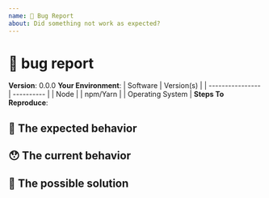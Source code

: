 ```yaml
---
name: 🐛 Bug Report
about: Did something not work as expected?
---
```

# 🐛 bug report

<!--- Provide a general summary of the issue here -->
<!--- Supported languages: ru, en -->

**Version**: 0.0.0
**Your Environment**:
| Software         | Version(s) |
| ---------------- | ---------- |
| Node             |
| npm/Yarn         |
| Operating System |
**Steps To Reproduce**: 

🤔 The expected behavior
---

<!--- Tell what should happen -->

😯 The current behavior
---

<!--- Tell what happens instead of the expected behavior -->
<!--- If you are seeing an error, please include the full error message and stack trace -->

💁 The possible solution
---

<!--- Not obligatory, but suggest a fix/reason for the bug -->
